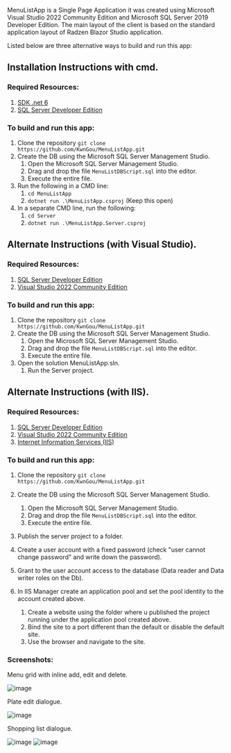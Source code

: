 MenuListApp is a Single Page Application it was created using Microsoft Visual Studio 2022 Community Edition and Microsoft SQL Server 2019 Developer Edition.
The main layout of the client is based on the standard application layout of Radzen Blazor Studio application.

Listed below are three alternative ways to build and run this app:

## Installation Instructions with cmd.

### Required Resources:
1. [SDK .net 6](https://dotnet.microsoft.com/en-us/download/dotnet/6.0)
2. [SQL Server Developer Edition](https://www.microsoft.com/en-us/sql-server/sql-server-downloads)

### To build and run this app: 
1. Clone the repository `git clone https://github.com/KwnGou/MenuListApp.git`
2. Create the DB using the Microsoft SQL Server Management Studio.
   1. Open the Microsoft SQL Server Management Studio.
   2. Drag and drop the file `MenuListDBScript.sql` into the editor.
   3. Execute the entire file.
3. Run the following in a CMD line:
   1. `cd MenuListApp`
   2. `dotnet run .\MenuListApp.csproj` (Keep this open)
4. In a separate CMD line, run the following:
   1. `cd Server`
   2. `dotnet run .\MenuListApp.Server.csproj`

## Alternate Instructions (with Visual Studio).

### Required Resources:
1. [SQL Server Developer Edition](https://www.microsoft.com/en-us/sql-server/sql-server-downloads)
2. [Visual Studio 2022 Community Edition](https://visualstudio.microsoft.com/downloads/)

### To build and run this app: 
1. Clone the repository `git clone https://github.com/KwnGou/MenuListApp.git`
2. Create the DB using the Microsoft SQL Server Management Studio.
    1. Open the Microsoft SQL Server Management Studio.
    2. Drag and drop the file `MenuListDBScript.sql` into the editor.
    3. Execute the entire file.
3. Open the solution MenuListApp.sln.
    1. Run the Server project.
  
## Alternate Instructions (with IIS).

### Required Resources:
1. [SQL Server Developer Edition](https://www.microsoft.com/en-us/sql-server/sql-server-downloads)
2. [Visual Studio 2022 Community Edition](https://visualstudio.microsoft.com/downloads/)
3. [Internet Information Services (IIS)](https://www.how2shout.com/how-to/how-to-enable-iis-internet-information-services-on-windows-11.html)

### To build and run this app:
1. Clone the repository `git clone https://github.com/KwnGou/MenuListApp.git`
2. Create the DB using the Microsoft SQL Server Management Studio.
    1. Open the Microsoft SQL Server Management Studio.
    2. Drag and drop the file `MenuListDBScript.sql` into the editor.
    3. Execute the entire file.

3. Publish the server project to a folder.
4. Create a user account with a fixed password (check "user cannot change password" and write down the password).
5. Grant to the user account access to the database (Data reader and Data writer roles on the Db).

6. In IIS Manager create an application pool and set the pool identity to the account created above.
      1. Create a website using the folder where u published the project running under the application pool created above.
      2. Bind the site to a port different than the default or disable the default site.
      3. Use the browser and navigate to the site.

### Screenshots:

Menu grid with inline add, edit and delete.

![image](https://github.com/KwnGou/MenuListApp/assets/110529457/193f75ca-13d3-4449-aa1a-a3b8386487ad)

Plate edit dialogue.

![image](https://github.com/KwnGou/MenuListApp/assets/110529457/eff5120c-3b92-43dc-aedd-373f196acff0)

Shopping list dialogue.

![image](https://github.com/KwnGou/MenuListApp/assets/110529457/9b26f61f-1956-43e8-802c-d824e3c77222)
![image](https://github.com/KwnGou/MenuListApp/assets/110529457/d6368621-a8db-49b9-8daf-338cc3ceb6b6)

